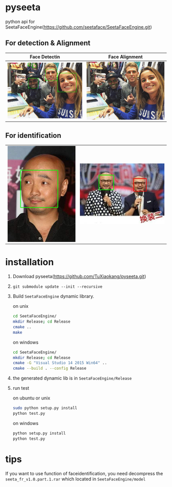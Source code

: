 # pyseeta
python api for SeetaFaceEngine(https://github.com/seetaface/SeetaFaceEngine.git)
## For detection & Alignment
|Face Detectin|Face Alignment|
|-|-|
|![](images/chloecalmon_det.jpg)|![](images/chloecalmon_Align.jpg)|

## For identification
|||
|-|-|
|![](images/single_id.jpg)|![](images/double_id.jpg)|


# installation
1. Download pyseeta(https://github.com/TuXiaokang/pyseeta.git)
2. `git submodule update --init --recursive`
3. Build `SeetaFaceEngine` dynamic library.

    on unix
    ```bash
    cd SeetaFaceEngine/
    mkdir Release; cd Release
    cmake ..
    make  
    ```
    on windows

    ```bash
    cd SeetaFaceEngine/
    mkdir Release; cd Release
    cmake -G "Visual Studio 14 2015 Win64" ..
    cmake --build . --config Release
    ```
4. the generated dynamic lib is in `SeetaFaceEngine/Release`

5. run test

    on ubuntu or unix
	```bash
	sudo python setup.py install
	python test.py
	```
    on windows
	```bash
	python setup.py install
	python test.py
	```
# tips
If you want to use function of faceidentification, you need decompress the `seeta_fr_v1.0.part.1.rar` which located in `SeetaFaceEngine/model`
